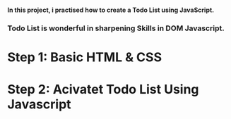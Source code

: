 #### In this project, i practised  how to create a Todo List using JavaScript. 
### Todo List is wonderful in sharpening Skills in DOM Javascript.

# Step 1: Basic HTML & CSS
# Step 2: Acivatet Todo List Using Javascript
